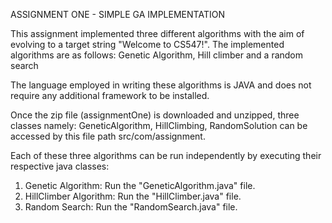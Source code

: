 ASSIGNMENT ONE - SIMPLE GA IMPLEMENTATION

This assignment implemented three different algorithms with the aim of evolving to a target string "Welcome to CS547!". The implemented algorithms are as follows: Genetic Algorithm, Hill climber and a random search

The language employed in writing these algorithms is JAVA and does not require any additional framework to be installed.

Once the zip file (assignmentOne) is downloaded and unzipped, three classes namely: GeneticAlgorithm, HillClimbing, RandomSolution can be accessed by this file path src/com/assignment.

Each of these three algorithms can be run independently by executing their respective java classes: 
1. Genetic Algorithm: Run the "GeneticAlgorithm.java" file.
2. HillClimber Algorithm: Run the "HillClimber.java" file.
3. Random Search: Run the "RandomSearch.java" file.